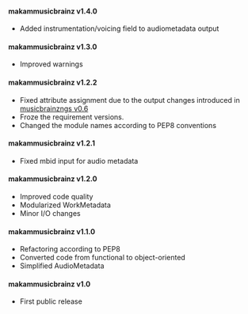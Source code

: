 #### makammusicbrainz v1.4.0
 - Added instrumentation/voicing field to audiometadata output

#### makammusicbrainz v1.3.0
 - Improved warnings

#### makammusicbrainz v1.2.2
 - Fixed attribute assignment due to the output changes introduced in
 [musicbrainzngs v0.6](https://github.com/alastair/python-musicbrainzngs/releases/tag/v0.6)
 - Froze the requirement versions.
 - Changed the module names according to PEP8 conventions

#### makammusicbrainz v1.2.1
 - Fixed mbid input for audio metadata

#### makammusicbrainz v1.2.0
 - Improved code quality
 - Modularized WorkMetadata
 - Minor I/O changes

#### makammusicbrainz v1.1.0
 - Refactoring according to PEP8
 - Converted code from functional to object-oriented
 - Simplified AudioMetadata 

#### makammusicbrainz v1.0
 - First public release
